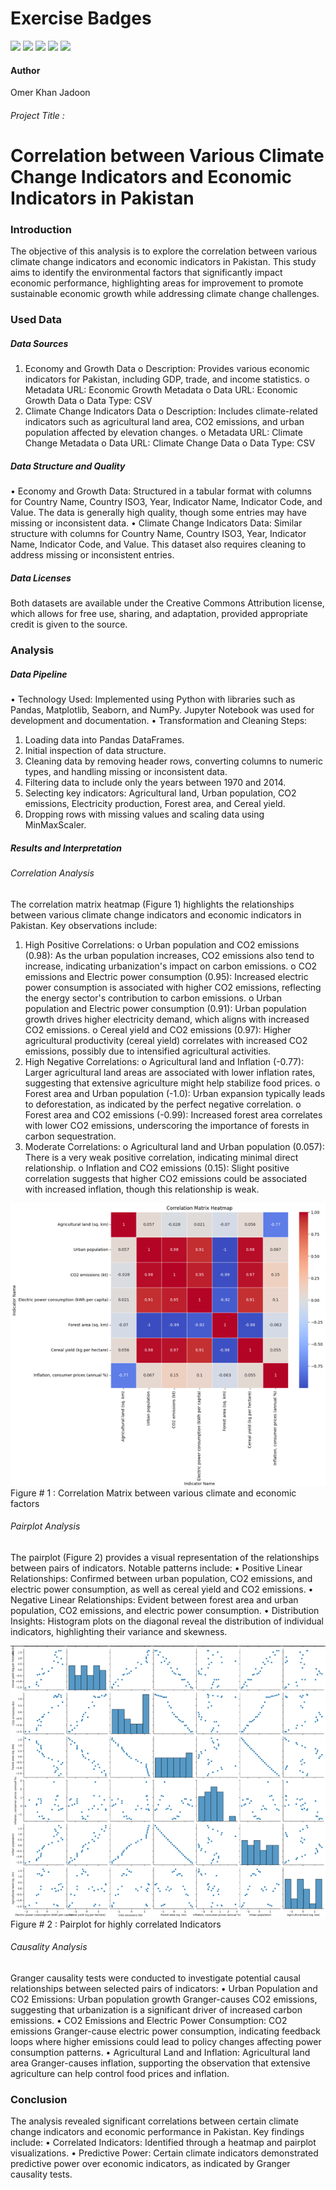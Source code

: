 # Exercise Badges

![](https://byob.yarr.is/omerjadoon/omer-made-project/score_ex1) ![](https://byob.yarr.is/omerjadoon/omer-made-project/score_ex2) ![](https://byob.yarr.is/omerjadoon/omer-made-project/score_ex3) ![](https://byob.yarr.is/omerjadoon/omer-made-project/score_ex4) ![](https://byob.yarr.is/omerjadoon/omer-made-project/score_ex5)

#### Author
Omer Khan Jadoon


###### Project Title :
# Correlation between Various Climate Change Indicators and Economic Indicators in Pakistan

### Introduction
The objective of this analysis is to explore the correlation between various climate change indicators and economic indicators in Pakistan. This study aims to identify the environmental factors that significantly impact economic performance, highlighting areas for improvement to promote sustainable economic growth while addressing climate change challenges.

### Used Data
##### Data Sources
1.	Economy and Growth Data
o	Description: Provides various economic indicators for Pakistan, including GDP, trade, and income statistics.
o	Metadata URL: Economic Growth Metadata
o	Data URL: Economic Growth Data
o	Data Type: CSV
2.	Climate Change Indicators Data
o	Description: Includes climate-related indicators such as agricultural land area, CO2 emissions, and urban population affected by elevation changes.
o	Metadata URL: Climate Change Metadata
o	Data URL: Climate Change Data
o	Data Type: CSV
##### Data Structure and Quality
•	Economy and Growth Data: Structured in a tabular format with columns for Country Name, Country ISO3, Year, Indicator Name, Indicator Code, and Value. The data is generally high quality, though some entries may have missing or inconsistent data.
•	Climate Change Indicators Data: Similar structure with columns for Country Name, Country ISO3, Year, Indicator Name, Indicator Code, and Value. This dataset also requires cleaning to address missing or inconsistent entries.
##### Data Licenses
Both datasets are available under the Creative Commons Attribution license, which allows for free use, sharing, and adaptation, provided appropriate credit is given to the source.

### Analysis
##### Data Pipeline
•	Technology Used: Implemented using Python with libraries such as Pandas, Matplotlib, Seaborn, and NumPy. Jupyter Notebook was used for development and documentation.
•	Transformation and Cleaning Steps:
1.	Loading data into Pandas DataFrames.
2.	Initial inspection of data structure.
3.	Cleaning data by removing header rows, converting columns to numeric types, and handling missing or inconsistent data.
4.	Filtering data to include only the years between 1970 and 2014.
5.	Selecting key indicators: Agricultural land, Urban population, CO2 emissions, Electricity production, Forest area, and Cereal yield.
6.	Dropping rows with missing values and scaling data using MinMaxScaler.
##### Results and Interpretation
###### Correlation Analysis
The correlation matrix heatmap (Figure 1) highlights the relationships between various climate change indicators and economic indicators in Pakistan. Key observations include:
1.	High Positive Correlations:
o	Urban population and CO2 emissions (0.98): As the urban population increases, CO2 emissions also tend to increase, indicating urbanization's impact on carbon emissions.
o	CO2 emissions and Electric power consumption (0.95): Increased electric power consumption is associated with higher CO2 emissions, reflecting the energy sector's contribution to carbon emissions.
o	Urban population and Electric power consumption (0.91): Urban population growth drives higher electricity demand, which aligns with increased CO2 emissions.
o	Cereal yield and CO2 emissions (0.97): Higher agricultural productivity (cereal yield) correlates with increased CO2 emissions, possibly due to intensified agricultural activities.
2.	High Negative Correlations:
o	Agricultural land and Inflation (-0.77): Larger agricultural land areas are associated with lower inflation rates, suggesting that extensive agriculture might help stabilize food prices.
o	Forest area and Urban population (-1.0): Urban expansion typically leads to deforestation, as indicated by the perfect negative correlation.
o	Forest area and CO2 emissions (-0.99): Increased forest area correlates with lower CO2 emissions, underscoring the importance of forests in carbon sequestration.
3.	Moderate Correlations:
o	Agricultural land and Urban population (0.057): There is a very weak positive correlation, indicating minimal direct relationship.
o	Inflation and CO2 emissions (0.15): Slight positive correlation suggests that higher CO2 emissions could be associated with increased inflation, though this relationship is weak.


![Correlation Matrix between various climate and economic factors](images/correlation.png)
Figure # 1 : Correlation Matrix between various climate and economic factors
###### Pairplot Analysis
The pairplot (Figure 2) provides a visual representation of the relationships between pairs of indicators. Notable patterns include:
•	Positive Linear Relationships: Confirmed between urban population, CO2 emissions, and electric power consumption, as well as cereal yield and CO2 emissions.
•	Negative Linear Relationships: Evident between forest area and urban population, CO2 emissions, and electric power consumption.
•	Distribution Insights: Histogram plots on the diagonal reveal the distribution of individual indicators, highlighting their variance and skewness.

![ Pairplot for highly correlated Indicators](images/pairplot.png)
Figure # 2 : Pairplot for highly correlated Indicators
###### Causality Analysis
Granger causality tests were conducted to investigate potential causal relationships between selected pairs of indicators:
•	Urban Population and CO2 Emissions: Urban population growth Granger-causes CO2 emissions, suggesting that urbanization is a significant driver of increased carbon emissions.
•	CO2 Emissions and Electric Power Consumption: CO2 emissions Granger-cause electric power consumption, indicating feedback loops where higher emissions could lead to policy changes affecting power consumption patterns.
•	Agricultural Land and Inflation: Agricultural land area Granger-causes inflation, supporting the observation that extensive agriculture can help control food prices and inflation.
### Conclusion
The analysis revealed significant correlations between certain climate change indicators and economic performance in Pakistan. Key findings include:
•	Correlated Indicators: Identified through a heatmap and pairplot visualizations.
•	Predictive Power: Certain climate indicators demonstrated predictive power over economic indicators, as indicated by Granger causality tests.

